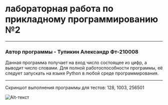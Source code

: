 # лабораторная работа по прикладному программированию №2 
_____________
### Автор программы - Тупикин Александр Фт-210008
Данная программа получает на вход число состоящее из цифр, а выводит число словами.
Для полной работоспособности программы, её следует запускать на языке Python в любой среде программирования.
________
Скриншот выполнения программы для тестов: 128, 1003, 256501

![Alt-текст](https://github.com/Colesiko/dz-po-prikladnomu-2/blob/main/скрин%201.jpg )
